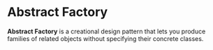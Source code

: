 Abstract Factory
===

**Abstract Factory** is a creational design pattern that lets you produce families of related
objects without specifying their concrete classes.